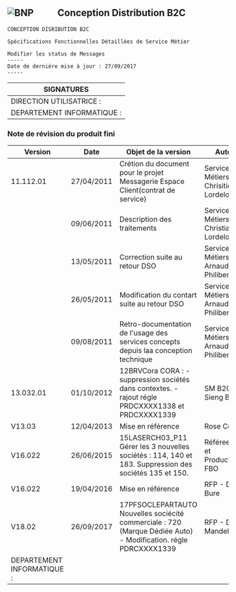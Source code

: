 <img src="http://www.monsite.com/image.png" alt="BNP" />                                             Conception Distribution B2C 
-----------------

```
CONCEPTION DISRIBUTION B2C

Spécifications Fonctionnelles Détaillées de Service Métier

Modifier les status de Messages
-----
Date de derniére mise à jour : 27/09/2017
-----
```
| SIGNATURES | 
| ------ |
| DIRECTION UTILISATRICE : |
| DEPARTEMENT INFORMATIQUE : |

### Note de révision du produit fini

| Version | Date | Objet de la version | Auteur
| ------ | ------ | ------ | ------ |
| 11.112.01| 27/04/2011 | Crétion du document pour le projet Messagerie Espace Client(contrat de service)| Services Métiers B2C  Chrisitien Lordelot
|        | 09/06/2011 | Description des traitements | Services Métiers B2C Christian Lordelot 
|        | 13/05/2011 | Correction suite au retour DSO | Services Métiers B2C Arnaud Philibert
|        | 26/05/2011 | Modification du contart suite au retour DSO | Services Métiers B2C Arnaud Philibert
|        | 09/08/2011 | Retro-documentation de l'usage des services concepts depuis laa conception technique | Services Métiers B2C Arnaud Philibert
| 13.032.01| 01/10/2012 | 12BRVCora CORA : - suppression sociétés dans contextes. - rajout régle PRDCXXXX1338 et PRDCXXXX1339| SM B2C-Sieng BOUN 
| V13.03| 12/04/2013 | Mise en référence | Rose Costa
| V16.022 | 26/06/2015 | 15LASERCH03_P11  Gérer les 3 nouvelles sociétés : 114, 140 et 183.  Suppression des sociétés 135 et 150. | Référeentiel et Producteurs-FBO
| V16.022| 19/04/2016 | Mise en référence | RFP - David Bure
| V18.02| 26/09/2017 | 17PFSOCLEPARTAUTO  Nouvelles sociécité commerciale : 720 (Marque Dédiée Auto) - Modification. régle PDRCXXXX1339| RFP - David Mandel
| DEPARTEMENT INFORMATIQUE : |

